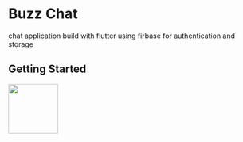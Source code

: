 # Buzz Chat

chat application build with flutter 
using firbase for authentication and storage
## Getting Started



<img src="https://github.com/user-attachments/assets/9418174b-76df-43d2-b4e4-283fb3849714" width="100">
